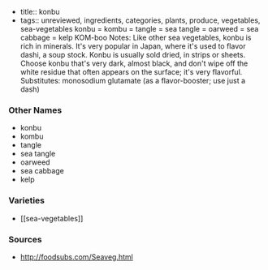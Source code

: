 - title:: konbu
- tags:: unreviewed, ingredients, categories, plants, produce, vegetables, sea-vegetables
konbu = kombu = tangle = sea tangle = oarweed = sea cabbage = kelp KOM-boo Notes: Like other sea vegetables, konbu is rich in minerals. It's very popular in Japan, where it's used to flavor dashi, a soup stock. Konbu is usually sold dried, in strips or sheets. Choose konbu that's very dark, almost black, and don't wipe off the white residue that often appears on the surface; it's very flavorful. Substitutes: monosodium glutamate (as a flavor-booster; use just a dash)

### Other Names

* konbu
* kombu
* tangle
* sea tangle
* oarweed
* sea cabbage
* kelp

### Varieties

* [[sea-vegetables]]

### Sources
* http://foodsubs.com/Seaveg.html
